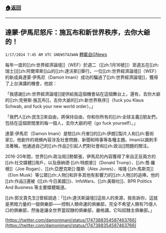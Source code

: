 ###  [:house:返回](README.md)
---


## 達蒙·伊馬尼怒斥：施瓦布和新世界秩序，去你大爺的！
`1/17/2024 7:45 AM UTC GNEWSTAIWAN` [轉載自GNews](https://gnews.org/articles/2227491)

每年一度的[[zh:世界經濟論壇]]（WEF）於週二（[[zh:1月16號]]）至週五在[[zh:瑞士]][[zh:阿爾卑斯]]山的[[zh:達沃斯]]舉行。一位[[zh:世界經濟論壇]]（WEF）的新成員達蒙·伊馬尼（Damon Imani）成功的騙過了[[zh:世界經濟論壇]]，獲得了上台演講的機會，他說：

  

「我感謝[[zh:世界經濟論壇]]提供給我這個機會站在這個舞台上，還有，去你大爺的[[zh:克勞斯·施瓦布]]，去你大爺的[[zh:新世界秩序]]（fuck you Klaus Schwab, and fuck your new world order）。」

  

「我們人[[zh:民生]]來自由，將保持自由，你和你所有的[[zh:全球主義]]朋友們，包括在這個房間里的每一個人，去你大爺的吧（go fuck yourself）。」

  

達蒙·伊馬尼（Damon Imani）是駐[[zh:丹麥]]的[[zh:伊朗]]製片人和[[zh:藝術家]]，他創作的視頻內容涉及社會問題、新聞和時事等各種主題。Imani以諷刺手法著稱，他通過自己的[[zh:作品]]引起人們對社會和[[zh:政治]]問題的關注。

  

2016-20年間，世界[[zh:政治局]]勢緊張，伊馬尼的內容獲得了來自正反兩方的[[zh:社交媒體]]用戶，以及唐納德·[[zh:特朗普]]（Donald Trump）、[[zh:喬·羅根]]（Joe Rogan）、[[zh:亞歷克斯]]·瓊斯（Alex Jones）、埃隆·[[zh:馬斯克]]（Elon Musk）等公眾[[zh:人物]]和許多其他有影響力的[[zh:人物]]的追捧。他的[[zh:作品]]還被《[[zh:今日美國]]》、InfoWars、[[zh:美聯社]]、BPR Politics And Business 等主要媒體報道。

  

[[zh:郭文貴先生]]曾經說過：「[[zh:達沃斯論壇]]這些人的來源，我告訴你，這就是黑暗力量的一個俱樂部——控制人類命運的俱樂部，完全不希望人類有75億人口的俱樂部，然後是讓全世界當奴隸的俱樂部，嚴格講，它叫奴隸主俱樂部。」

[https://twitter.com/damonimani/status/1747388354587463766](https://twitter.com/damonimani/status/1747388354587463766)
